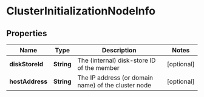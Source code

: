 # ClusterInitializationNodeInfo

## Properties
Name | Type | Description | Notes
------------ | ------------- | ------------- | -------------
**diskStoreId** | **String** | The (internal) disk-store ID of the member |  [optional]
**hostAddress** | **String** | The IP address (or domain name) of the cluster node |  [optional]
